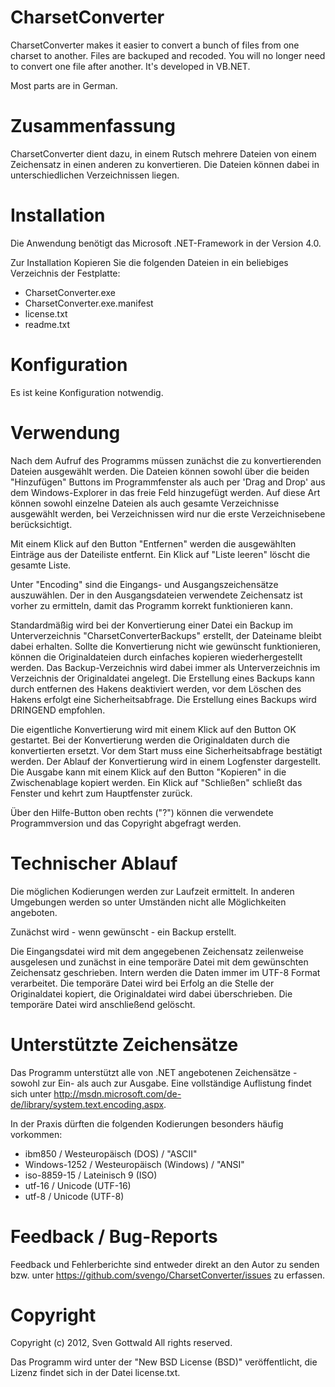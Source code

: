 # CharsetConverter
CharsetConverter makes it easier to convert a bunch of files from one charset to another. Files are backuped and recoded. You will no longer need to convert one file after another. It's developed in VB.NET.

Most parts are in German.

Zusammenfassung
===============
CharsetConverter dient dazu, in einem Rutsch mehrere Dateien von einem
Zeichensatz in einen anderen zu konvertieren. Die Dateien können dabei in
unterschiedlichen Verzeichnissen liegen.

Installation
============
Die Anwendung benötigt das Microsoft .NET-Framework in der Version 4.0.

Zur Installation Kopieren Sie die folgenden Dateien in ein beliebiges
Verzeichnis der Festplatte:

- CharsetConverter.exe
- CharsetConverter.exe.manifest
- license.txt
- readme.txt

Konfiguration
=============
Es ist keine Konfiguration notwendig.

Verwendung
==========
Nach dem Aufruf des Programms müssen zunächst die zu konvertierenden Dateien
ausgewählt werden. Die Dateien können sowohl über die beiden "Hinzufügen"
Buttons im Programmfenster als auch per 'Drag and Drop' aus dem
Windows-Explorer in das freie Feld hinzugefügt werden. Auf diese Art können
sowohl einzelne Dateien als auch gesamte Verzeichnisse ausgewählt werden, bei
Verzeichnissen wird nur die erste Verzeichnisebene berücksichtigt.

Mit einem Klick auf den Button "Entfernen" werden die ausgewählten Einträge
aus der Dateiliste entfernt. Ein Klick auf "Liste leeren" löscht die gesamte
Liste.

Unter "Encoding" sind die Eingangs- und Ausgangszeichensätze auszuwählen. Der
in den Ausgangsdateien verwendete Zeichensatz ist vorher zu ermitteln, damit
das Programm korrekt funktionieren kann.

Standardmäßig wird bei der Konvertierung einer Datei ein Backup im
Unterverzeichnis "CharsetConverterBackups" erstellt, der Dateiname bleibt
dabei erhalten. Sollte die Konvertierung nicht wie gewünscht funktionieren,
können die Originaldateien durch einfaches kopieren wiederhergestellt werden.
Das Backup-Verzeichnis wird dabei immer als Unterverzeichnis im Verzeichnis
der Originaldatei angelegt. Die Erstellung eines Backups kann durch entfernen
des Hakens deaktiviert werden, vor dem Löschen des Hakens erfolgt eine
Sicherheitsabfrage. Die Erstellung eines Backups wird DRINGEND empfohlen.

Die eigentliche Konvertierung wird mit einem Klick auf den Button OK
gestartet. Bei der Konvertierung werden die Originaldaten durch die
konvertierten ersetzt. Vor dem Start muss eine Sicherheitsabfrage bestätigt
werden. Der Ablauf der Konvertierung wird in einem Logfenster dargestellt. Die
Ausgabe kann mit einem Klick auf den Button "Kopieren" in die Zwischenablage
kopiert werden. Ein Klick auf "Schließen" schließt das Fenster und kehrt zum
Hauptfenster zurück.

Über den Hilfe-Button oben rechts ("?") können die verwendete Programmversion
und das Copyright abgefragt werden.

Technischer Ablauf
==================
Die möglichen Kodierungen werden zur Laufzeit ermittelt. In anderen Umgebungen
werden so unter Umständen nicht alle Möglichkeiten angeboten.

Zunächst wird - wenn gewünscht - ein Backup erstellt.

Die Eingangsdatei wird mit dem angegebenen Zeichensatz zeilenweise ausgelesen
und zunächst in eine temporäre Datei mit dem gewünschten Zeichensatz
geschrieben. Intern werden die Daten immer im UTF-8 Format verarbeitet. Die
temporäre Datei wird bei Erfolg an die Stelle der Originaldatei kopiert, die
Originaldatei wird dabei überschrieben. Die temporäre Datei wird anschließend
gelöscht.

Unterstützte Zeichensätze
=========================
Das Programm unterstützt alle von .NET angebotenen Zeichensätze - sowohl zur
Ein- als auch zur Ausgabe. Eine vollständige Auflistung findet sich unter
http://msdn.microsoft.com/de-de/library/system.text.encoding.aspx.

In der Praxis dürften die folgenden Kodierungen besonders häufig vorkommen:

- ibm850 / Westeuropäisch (DOS) / "ASCII"
- Windows-1252 / Westeuropäisch (Windows) / "ANSI"
- iso-8859-15 / Lateinisch 9 (ISO)
- utf-16 / Unicode (UTF-16)
- utf-8 / Unicode (UTF-8)

Feedback / Bug-Reports
======================
Feedback und Fehlerberichte sind entweder direkt an den Autor zu senden bzw.
unter https://github.com/svengo/CharsetConverter/issues zu erfassen.

Copyright
=========
Copyright (c) 2012, Sven Gottwald
All rights reserved.

Das Programm wird unter der "New BSD License (BSD)" veröffentlicht, die Lizenz
findet sich in der Datei license.txt.

